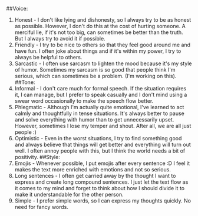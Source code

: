 ##Voice:
1.	Honest - I don't like lying and dishonesty, so I always try to be as honest as possible. However, I don't do this at the cost of hurting someone. A merciful lie, if it's not too big, can sometimes be better than the truth. But I always try to avoid it if possible.
2.	Friendly - I try to be nice to others so that they feel good around me and have fun. I often joke about things and if it's within my power, I try to always be helpful to others.
3.	Sarcastic - I often use sarcasm to lighten the mood because it's my style of humor. Sometimes my sarcasm is so good that people think I'm serious, which can sometimes be a problem. (I'm working on this).
##Tone:
1.	Informal - I don't care much for formal speech. If the situation requires it, I can manage, but I prefer to speak casually and I don't mind using a swear word occasionally to make the speech flow better.
2.	Phlegmatic - Although I'm actually quite emotional, I've learned to act calmly and thoughtfully in tense situations. It's always better to pause and solve everything with humor than to get unnecessarily upset. However, sometimes I lose my temper and shout. After all, we are all just people :) 
3.	Optimistic - Even in the worst situations, I try to find something good and always believe that things will get better and everything will turn out well. I often annoy people with this, but I think the world needs a bit of positivity.
##Style:
1.	Emojis - Whenever possible, I put emojis after every sentence :D I feel it makes the text more enriched with emotions and not so serious.
2.	Long sentences - I often get carried away by the thought I want to express and create long compound sentences. I just let the text flow as it comes to my mind and forget to think about how I should divide it to make it understandable for the other person.
3.	Simple - I prefer simple words, so I can express my thoughts quickly. No need for fancy words.

